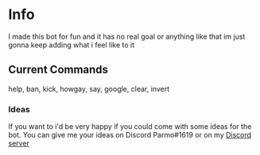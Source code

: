 # Info
I made this bot for fun and it has no real goal or anything like that im just gonna keep adding what i feel like to it

## Current Commands
help, ban, kick, howgay, say, google, clear, invert

### Ideas
If you want to i'd be very happy if you could come with some ideas for the bot. You can give me your ideas on Discord Parmo#1619 or on my [Discord server](https://discord.gg/EsSZYNhZgs)
